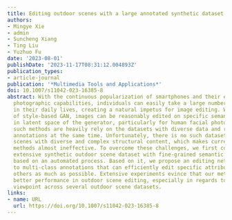 ```yaml
---
title: Editing outdoor scenes with a large annotated synthetic dataset
authors:
- Mingye Xie
- admin
- Suncheng Xiang
- Ting Liu
- Yuzhuo Fu
date: '2023-08-01'
publishDate: '2023-11-17T08:31:12.004893Z'
publication_types:
- article-journal
publication: '*Multimedia Tools and Applications*'
doi: 10.1007/s11042-023-16385-8
abstract: With the continuous popularization of smartphones and their ever-evolving
  photographic capabilities, individuals can easily take a large number of photos
  in their daily lives, creating a natural impetus for image editing. With the ability
  of style-based GAN, images can be reasonably edited on specific semantics by manipulating
  in latent space of the generator, particularly for human facial photographs. However,
  such methods are heavily rely on the datasets with diverse data and rich semantic
  annotations at the same time. Unfortunately, there is no such dataset for outdoor
  scenes with diverse and complex structural content, which makes current editing
  methods almost ineffective. To overcome these challenges, we first construct an
  extensive synthetic outdoor scene dataset with fine-grained semantic annotations
  based on an automated process. Based on it, we propose an editing network dedicated
  to multi-class annotations that can efficiently edit specific attributes while preserving
  others as much as possible. Extensive experiments evince that our method achieves
  better performance in outdoor scene editing, especially in regards to distance and
  viewpoint across several outdoor scene datasets.
links:
- name: URL
  url: https://doi.org/10.1007/s11042-023-16385-8
---
```

